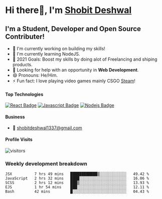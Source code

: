 # Hi there👋, I'm [Shobit Deshwal](https://shobitdeshwal.netlify.app/)

## I'm a Student, Developer and Open Source Contributer!

- 🔭 I'm currently working on building my skills!
- 🌱 I'm currently learning NodeJS.
- 🥅 2021 Goals: Boost my skills by doing alot of Freelancing and shiping products.
- 🤔 Looking for help with an opportunity in **Web Development**.
- 😄 Pronouns: He/Him.
- ⚡ Fun fact: I love playing video games mainly CSGO [Steam](https://steamcommunity.com/id/shobit1337/)!

<!-- ### Latest Blog Posts -->

<!-- BLOG-POST-LIST:START -->
<!-- BLOG-POST-LIST:END -->

#### Top Technologies

<!-- TODO: Make technologies links takes you to repositories -->

[![React Badge](https://img.shields.io/badge/-React-61DBFB?style=for-the-badge&labelColor=black&logo=react&logoColor=61DBFB)](#) [![Javascript Badge](https://img.shields.io/badge/-Javascript-F0DB4F?style=for-the-badge&labelColor=black&logo=javascript&logoColor=F0DB4F)](#) [![Nodejs Badge](https://img.shields.io/badge/-Nodejs-3C873A?style=for-the-badge&labelColor=black&logo=node.js&logoColor=3C873A)](#)

#### Business

- :email: shobitdeshwal1337@gmail.com

#### Profile Visits

![visitors](https://visitor-badge.glitch.me/badge?page_id=shobit1337.shobit1337)

### Weekly development breakdown

<!--START_SECTION:waka-->
```text
JSX          7 hrs 49 mins   ████████████▒░░░░░░░░░░░░   49.42 % 
JavaScript   2 hrs 32 mins   ████░░░░░░░░░░░░░░░░░░░░░   16.06 % 
SCSS         2 hrs 12 mins   ███▒░░░░░░░░░░░░░░░░░░░░░   13.93 % 
EJS          1 hr 54 mins    ███░░░░░░░░░░░░░░░░░░░░░░   12.11 % 
Bash         42 mins         █░░░░░░░░░░░░░░░░░░░░░░░░   04.43 % 
```
<!--END_SECTION:waka-->

